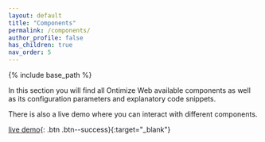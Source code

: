 ```yaml
---
layout: default
title: "Components"
permalink: /components/
author_profile: false
has_children: true
nav_order: 5
---
```


{% include base_path %}

In this section you will find all Ontimize Web available components as well as its configuration parameters and explanatory code snippets.

There is also a live demo where you can interact with different components.


[<i class="fa fa-play"></i> live demo](https://ontimizeweb.github.io/ontimize-web-ngx-playground){: .btn .btn--success}{:target="_blank"}

